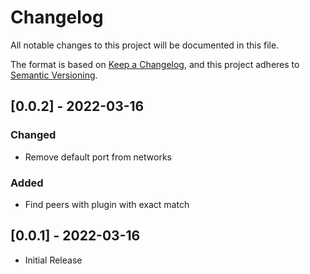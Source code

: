 # Changelog

All notable changes to this project will be documented in this file.

The format is based on [Keep a Changelog](https://keepachangelog.com/en/1.0.0/),
and this project adheres to [Semantic Versioning](https://semver.org/spec/v2.0.0.html).

## [0.0.2] - 2022-03-16

### Changed

-   Remove default port from networks

### Added

-   Find peers with plugin with exact match

## [0.0.1] - 2022-03-16

-   Initial Release

